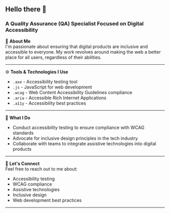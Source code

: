 ## Hello there 👋
### A Quality Assurance (QA) Specialist Focused on Digital Accessibility

🌟 **About Me**  
I'm passionate about ensuring that digital products are inclusive and accessible to everyone. My work revolves around making the web a better place for all users, regardless of their abilities.

---

⚙️ **Tools & Technologies I Use**  
- `.axe` - Accessibility testing tool  
- `.js` - JavaScript for web development  
- `.wcag` - Web Content Accessibility Guidelines compliance  
- `.aria` - Accessible Rich Internet Applications  
- `.a11y` - Accessibility best practices  

---

💼 **What I Do**  
- Conduct accessibility testing to ensure compliance with WCAG standards  
- Advocate for inclusive design principles in the tech industry  
- Collaborate with teams to integrate assistive technologies into digital products  

---

💬 **Let's Connect**  
Feel free to reach out to me about:  
- Accessibility testing  
- WCAG compliance  
- Assistive technologies  
- Inclusive design  
- Web development best practices  

---

